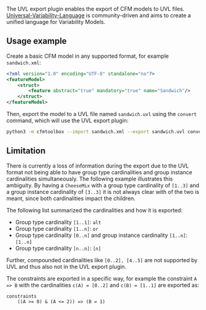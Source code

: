 The UVL export plugin enables the export of CFM models to UVL files.
[Universal-Variability-Language](https://github.com/Universal-Variability-Language) is community-driven and aims to create a unified language for Variability Models.

## Usage example

Create a basic CFM model in any supported format, for example `sandwich.xml`:

```xml
<?xml version="1.0" encoding="UTF-8" standalone="no"?>
<featureModel>
    <struct>
        <feature abstract="true" mandatory="true" name="Sandwich"/>
    </struct>
</featureModel>
```

Then, export the model to a UVL file named `sandwich.uvl` using the `convert` command, which will use the UVL export plugin:

```bash
python3 -m cfmtoolbox --import sandwich.xml --export sandwich.uvl convert
```

## Limitation

There is currently a loss of information during the export due to the UVL format not being able to have group type cardinalities and group instance cardinalities simultaneously. The following example illustrates this ambiguity.
By having a `CheeseMix` with a group type cardinality of `[1..3]` and a group instance cardinality of `[3..3]` it is not always clear with of the two is meant, since both cardinalities impact the children.

The following list summarized the cardinalities and how it is exported:

- Group type cardinality `[1..1]`: `alt`
- Group type cardinality `[1..n]`: `or`
- Group type cardinality `[0..n]` and group instance cardinality `[1..n]`: `[1..n]`
- Group type cardinality `[n..n]`: `[n]`

Further, compounded cardinalities like `[0..2], [4..5]` are not supported by UVL and thus also not in the UVL export plugin. 

The constraints are exported in a specific way, for example the constraint `A => B` with the cardinalities `c(A) = [0..2]` and `c(B) = [1..1]` are exported as:

```uvl
constraints
    ((A >= 0) & (A <= 2)) => (B = 1)
```